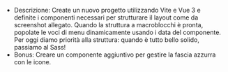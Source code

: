- Descrizione:
  Create un nuovo progetto utilizzando Vite e Vue 3 e definite i componenti necessari per strutturare il layout come da screenshot allegato.
  Quando la struttura a macroblocchi è pronta, popolate le voci di menu dinamicamente usando i data del componente.
  Per oggi diamo priorità alla struttura: quando è tutto bello solido, passiamo al Sass!
- Bonus:
  Creare un componente aggiuntivo per gestire la fascia azzurra con le icone.
